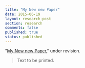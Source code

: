 ```yaml
---
title: "My New new Paper"
date: 2015-06-19
layout: research-post
section: research
comments: false
published: true
status: published
---
```


"[My New new Paper](http://link.springer.com/)," under revision.

> Text to be printed.
